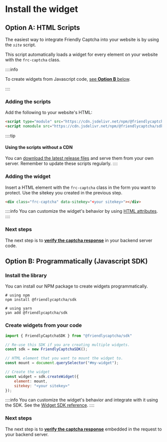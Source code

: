 # Install the widget

## Option A: HTML Scripts

The easiest way to integrate Friendly Captcha into your website is by using the *`site`* script.

This script automatically loads a widget for every element on your website with the `frc-captcha` class.

::::info

To create widgets from Javascript code, [see **Option B** below](#option-b-programmatically-javascript-sdk).

::::

### Adding the scripts

Add the following to your website's HTML:
```html
<script type="module" src="https://cdn.jsdelivr.net/npm/@friendlycaptcha/sdk@0.1.9/site.min.js" async defer></script>
<script nomodule src="https://cdn.jsdelivr.net/npm/@friendlycaptcha/sdk@0.1.9/site.compat.min.js" async defer></script>
```

::::tip
#### Using the scripts without a CDN

You can [download the latest release files](https://cdn.jsdelivr.net/npm/@friendlycaptcha/sdk@0.1.9/) and serve them from your own server.
Remember to update these scripts regularly.
::::


### Adding the widget

Insert a HTML element with the `frc-captcha` class in the form you want to protect. Use the sitekey you created in the previous step.

```html
<div class="frc-captcha" data-sitekey="<your sitekey>"></div>
```
::::info
You can customize the widget's behavior by using [HTML attributes](../sdk/configuration.md).
::::
### Next steps

The next step is to [**verify the captcha response**](./verify.md) in your backend server code.


## Option B: Programmatically (Javascript SDK)

### Install the library

You can install our NPM package to create widgets programmatically.

```shell
# using npm
npm install @friendlycaptcha/sdk

# using yarn
yan add @friendlycaptcha/sdk
```


### Create widgets from your code


```javascript
import { FriendlyCaptchaSDK } from "@friendlycaptcha/sdk"

// Re-use this SDK if you are creating multiple widgets.
const sdk = new FriendlyCaptchaSDK();
```

```javascript
// HTML element that you want to mount the widget to.
const mount = document.querySelector("#my-widget");

// Create the widget
const widget = sdk.createWidget({
    element: mount,
    sitekey: "<your sitekey>"
});
```

::::info
You can customize the widget's behavior and integrate with it using the SDK. See the [Widget SDK reference](../sdk).
::::

### Next steps

The next step is to [**verify the captcha response**](./verify.md) embedded in the request to your backend server.
